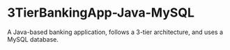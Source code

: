 # 3TierBankingApp-Java-MySQL
A Java-based banking application, follows a 3-tier architecture, and uses a MySQL database.
